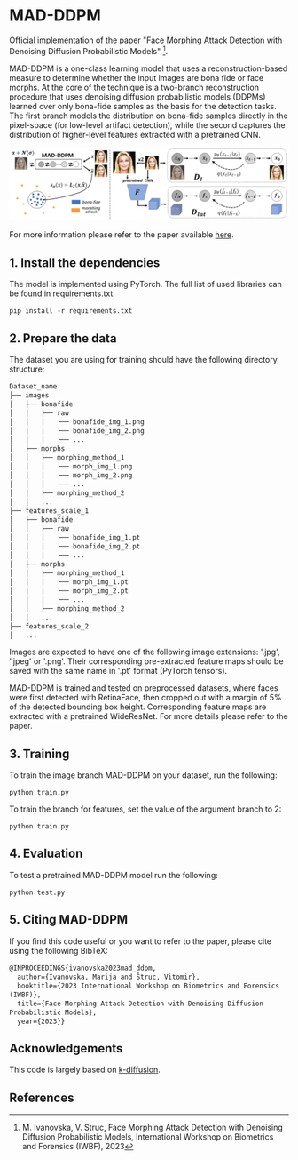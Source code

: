 # MAD-DDPM
Official implementation of the paper "Face Morphing Attack Detection with Denoising Diffusion Probabilistic Models" [^1]. 

MAD-DDPM is a one-class learning model that uses a reconstruction-based measure to determine whether the input images are bona fide or face morphs. At the core of the technique is a two-branch reconstruction procedure that uses denoising diffusion probabilistic models (DDPMs) learned over only bona-fide samples as the basis for the
detection tasks. The first branch models the distribution on bona-fide samples directly in the pixel-space (for low-level artifact detection), while the second captures the distribution of higher-level features extracted with a pretrained CNN.
      

![MAD-DDPM](MAD_DDPM.png)

For more information please refer to the paper available [here](https://lmi.fe.uni-lj.si/wp-content/uploads/2023/06/IWBF2023___Face_Morphing_Attack_Detection_with_Denoising_Diffusion_Probabilistic_Models.pdf).

## 1. Install the dependencies
The model is implemented using PyTorch. The full list of used libraries can be found in requirements.txt.
```
pip install -r requirements.txt
```

## 2. Prepare the data
The dataset you are using for training should have the following directory structure:
```
Dataset_name
├── images
│   ├── bonafide
│   │   ├── raw
│   │   │   └── bonafide_img_1.png
│   │   │   └── bonafide_img_2.png
│   │   │   └── ...
│   ├── morphs
│   │   ├── morphing_method_1
│   │   │   └── morph_img_1.png
│   │   │   └── morph_img_2.png
│   │   │   └── ...
│   │   ├── morphing_method_2
│   │   ...
├── features_scale_1
│   ├── bonafide
│   │   ├── raw
│   │   │   └── bonafide_img_1.pt
│   │   │   └── bonafide_img_2.pt
│   │   │   └── ...
│   ├── morphs
│   │   ├── morphing_method_1
│   │   │   └── morph_img_1.pt
│   │   │   └── morph_img_2.pt
│   │   │   └── ...
│   │   ├── morphing_method_2
│   │   ...
├── features_scale_2
│   ...
```
Images are expected to have one of the following image extensions: '.jpg', '.jpeg' or '.png'. Their corresponding pre-extracted feature maps should be saved with the same name in '.pt' format (PyTorch tensors). 

MAD-DDPM is trained and tested on preprocessed datasets, where faces were first detected with RetinaFace, then cropped out with a margin of 5% of the detected bounding box height. Corresponding feature maps are extracted with a pretrained WideResNet. For more details please refer to the paper.

## 3. Training
To train the image branch MAD-DDPM on your dataset, run the following:
```
python train.py 
```
To train the branch for features, set the value of the argument branch to 2:
```
python train.py 
```

## 4. Evaluation
To test a pretrained MAD-DDPM model run the following:
```
python test.py 
```
## 5. Citing MAD-DDPM
If you find this code useful or you want to refer to the paper, please cite using the following BibTeX:
```
@INPROCEEDINGS{ivanovska2023mad_ddpm,
  author={Ivanovska, Marija and Štruc, Vitomir},
  booktitle={2023 International Workshop on Biometrics and Forensics (IWBF)}, 
  title={Face Morphing Attack Detection with Denoising Diffusion Probabilistic Models}, 
  year={2023}}
```

## Acknowledgements
This code is largely based on [k-diffusion](https://github.com/crowsonkb/k-diffusion).

  
## References
[^1]: M. Ivanovska, V. Struc, Face Morphing Attack Detection with Denoising Diffusion Probabilistic Models, International Workshop on Biometrics and Forensics (IWBF), 2023
